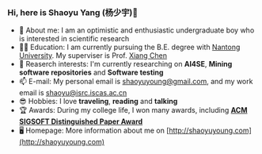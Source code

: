 ### Hi, here is Shaoyu Yang (杨少宇)👋

- 👦 About me: I am an optimistic and enthusiastic undergraduate boy who is interested in scientific research
- 🧑‍🎓 Education: I am currently pursuing the B.E. degree with [Nantong University](https://www.ntu.edu.cn/). My superviser is Prof. [Xiang Chen](https://smartse.github.io/)
- 🔭 Reaserch interests: I'm currently researching on **AI4SE**, **Mining software repositories** and **Software testing**
- 📫 E-mail: My personal email is shaoyuyoung@gmail.com, and my work email is shaoyu@isrc.iscas.ac.cn
- 😎 Hobbies: I love **traveling**, **reading** and **talking**
- 🏆 Awards: During my college life, I won many awards, including **[ACM SIGSOFT Distinguished Paper Award](http://shaoyuyoung.com/wp-content/uploads/2023/07/ICPC-2023-Distinguished-Paper-Award-QTC4SO.jpg)**
- 🖥️ Homepage: More information about me on [http://shaoyuyoung.com](http://shaoyuyoung.com)


